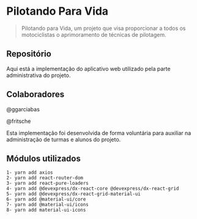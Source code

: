 # Pilotando Para Vida

> Pilotando para Vida, um projeto que visa proporcionar a todos os motociclistas o aprimoramento de técnicas de pilotagem.

## Repositório

Aqui está a implementação do aplicativo web utilizado pela parte administrativa do projeto.

## Colaboradores

@ggarciabas

@fritsche

Esta implementação foi desenvolvida de forma voluntária para auxiliar na administração de turmas e alunos do projeto.

## Módulos utilizados

```
1- yarn add axios
2- yarn add react-router-dom
3- yarn add react-pure-loaders
4- yarn add @devexpress/dx-react-core @devexpress/dx-react-grid
5- yarn add @devexpress/dx-react-grid-material-ui
6- yarn add @material-ui/core
7- yarn add @material-ui/icons
8- yarn add material-ui-icons
```
